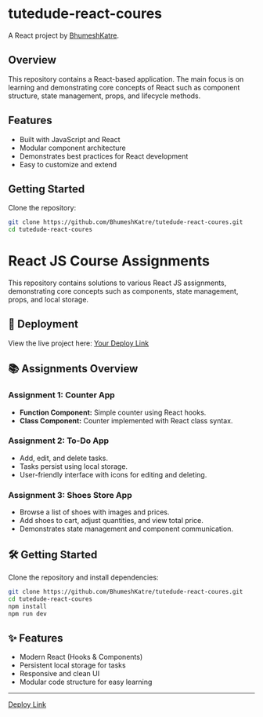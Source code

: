 # tutedude-react-coures

A React project by [BhumeshKatre](https://github.com/BhumeshKatre).

## Overview

This repository contains a React-based application. The main focus is on learning and demonstrating core concepts of React such as component structure, state management, props, and lifecycle methods.

## Features

- Built with JavaScript and React
- Modular component architecture
- Demonstrates best practices for React development
- Easy to customize and extend

## Getting Started

Clone the repository:

```bash
git clone https://github.com/BhumeshKatre/tutedude-react-coures.git
cd tutedude-react-coures
```

# React JS Course Assignments

This repository contains solutions to various React JS assignments, demonstrating core concepts such as components, state management, props, and local storage.

## 🚀 Deployment

View the live project here: [Your Deploy Link](https://tutedude-react.netlify.app/)

## 📚 Assignments Overview

### Assignment 1: Counter App
- **Function Component:** Simple counter using React hooks.
- **Class Component:** Counter implemented with React class syntax.

### Assignment 2: To-Do App
- Add, edit, and delete tasks.
- Tasks persist using local storage.
- User-friendly interface with icons for editing and deleting.

### Assignment 3: Shoes Store App
- Browse a list of shoes with images and prices.
- Add shoes to cart, adjust quantities, and view total price.
- Demonstrates state management and component communication.

## 🛠️ Getting Started

Clone the repository and install dependencies:

```bash
git clone https://github.com/BhumeshKatre/tutedude-react-coures.git
cd tutedude-react-coures
npm install
npm run dev
```

## ✨ Features

- Modern React (Hooks & Components)
- Persistent local storage for tasks
- Responsive and clean UI
- Modular code structure for easy learning

---

[Deploy Link](https://tutedude-react.netlify.app/)

